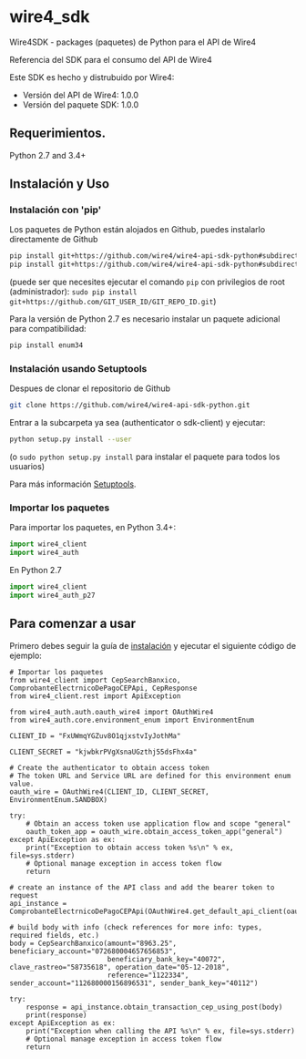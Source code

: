 # wire4_sdk

Wire4SDK - packages (paquetes) de Python para el API de Wire4

Referencia del SDK para el consumo del API de Wire4

Este SDK es hecho y distrubuido por Wire4:

- Versión del API de Wire4: 1.0.0
- Versión del paquete SDK: 1.0.0

## Requerimientos.

Python 2.7 and 3.4+

## <a name="installation"></a>Instalación y Uso
### Instalación con 'pip'

Los paquetes de Python están alojados en Github, puedes instalarlo directamente de Github

```sh
pip install git+https://github.com/wire4/wire4-api-sdk-python#subdirectory=sdk-client
pip install git+https://github.com/wire4/wire4-api-sdk-python#subdirectory=authenticator
```
(puede ser que necesites ejecutar el comando `pip` con privilegios de root (administrador): `sudo pip install git+https://github.com/GIT_USER_ID/GIT_REPO_ID.git`)

Para la versión de Python 2.7 es necesario instalar un paquete adicional para compatibilidad: 

```sh
pip install enum34
```

### Instalación usando Setuptools

Despues de clonar el repositorio de Github

```sh
git clone https://github.com/wire4/wire4-api-sdk-python.git
```

Entrar a la subcarpeta ya sea (authenticator o sdk-client) y ejecutar:

```sh
python setup.py install --user
```
(o `sudo python setup.py install` para instalar el paquete para todos los usuarios)

Para más información [Setuptools](http://pypi.python.org/pypi/setuptools).

### Importar los paquetes

Para importar los paquetes, en Python 3.4+:
```python
import wire4_client
import wire4_auth 
```

En Python 2.7

```python
import wire4_client
import wire4_auth_p27 
```


## Para comenzar a usar

Primero debes seguir la guía de [instalación](#installation) y ejecutar el siguiente código de ejemplo:
```phyton
# Importar los paquetes
from wire4_client import CepSearchBanxico, ComprobanteElectrnicoDePagoCEPApi, CepResponse
from wire4_client.rest import ApiException

from wire4_auth.auth.oauth_wire4 import OAuthWire4
from wire4_auth.core.environment_enum import EnvironmentEnum

CLIENT_ID = "FxUWmqYGZuv8O1qjxstvIyJothMa"

CLIENT_SECRET = "kjwbkrPVgXsnaUGzthj55dsFhx4a"

# Create the authenticator to obtain access token
# The token URL and Service URL are defined for this environment enum value.
oauth_wire = OAuthWire4(CLIENT_ID, CLIENT_SECRET, EnvironmentEnum.SANDBOX)

try:
    # Obtain an access token use application flow and scope "general"
    oauth_token_app = oauth_wire.obtain_access_token_app("general")
except ApiException as ex:
    print("Exception to obtain access token %s\n" % ex, file=sys.stderr)
    # Optional manage exception in access token flow
    return

# create an instance of the API class and add the bearer token to request
api_instance = ComprobanteElectrnicoDePagoCEPApi(OAuthWire4.get_default_api_client(oauth_token_app))

# build body with info (check references for more info: types, required fields, etc.)
body = CepSearchBanxico(amount="8963.25", beneficiary_account="072680004657656853",
                        beneficiary_bank_key="40072", clave_rastreo="58735618", operation_date="05-12-2018",
                        reference="1122334", sender_account="112680000156896531", sender_bank_key="40112")

try:
    response = api_instance.obtain_transaction_cep_using_post(body)
    print(response)
except ApiException as ex:
    print("Exception when calling the API %s\n" % ex, file=sys.stderr)
    # Optional manage exception in access token flow
    return
```



